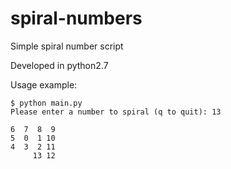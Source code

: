 spiral-numbers
==============

Simple spiral number script

Developed in python2.7

Usage example:

    $ python main.py
    Please enter a number to spiral (q to quit): 13
              
    6  7  8  9
    5  0  1 10
    4  3  2 11
         13 12
